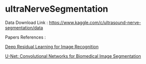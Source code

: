 # ultraNerveSegmentation

Data Download Link : https://www.kaggle.com/c/ultrasound-nerve-segmentation/data

Papers References : 

[Deep Residual Learning for Image Recognition](https://arxiv.org/abs/1512.03385)

[U-Net: Convolutional Networks for Biomedical Image Segmentation](https://arxiv.org/abs/1505.04597)


